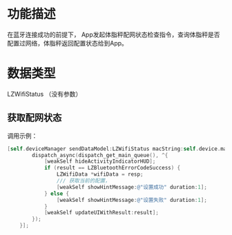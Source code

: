 <a name="739DD"></a>
# 功能描述
在蓝牙连接成功的前提下， App发起体脂秤配网状态检查指令，查询体脂秤是否配置过网络，体脂秤返回配置状态给到App。

<a name="sYt78"></a>
# 数据类型
LZWifiStatus （没有参数）


<a name="NCJAa"></a>
## 获取配网状态

调用示例：
```objectivec
[self.deviceManager sendDataModel:LZWifiStatus macString:self.device.mac completion:^(LZBluetoothErrorCode result, id resp) {
        dispatch_async(dispatch_get_main_queue(), ^{
            [weakSelf hideActivityIndicatorHUD];
            if (result == LZBluetoothErrorCodeSuccess) {
                LZWifiData *wifiData = resp;
                /// 获取当前的配置，
                [weakSelf showHintMessage:@"设置成功" duration:1];
            } else {
                [weakSelf showHintMessage:@"设置失败" duration:1];
            }
            [weakSelf updateUIWithResult:result];
        });
    }];
```

